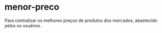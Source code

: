 # menor-preco
Para centralizar os melhores preços de produtos dos mercados, abastecido pelos os usuários.
